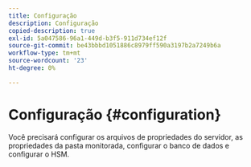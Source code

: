 ```yaml
---
title: Configuração
description: Configuração
copied-description: true
exl-id: 5a047586-96a1-449d-b3f5-911d734ef12f
source-git-commit: be43bbbd1051886c8979ff590a3197b2a7249b6a
workflow-type: tm+mt
source-wordcount: '23'
ht-degree: 0%

---
```


# Configuração {#configuration}

Você precisará configurar os arquivos de propriedades do servidor, as propriedades da pasta monitorada, configurar o banco de dados e configurar o HSM.
